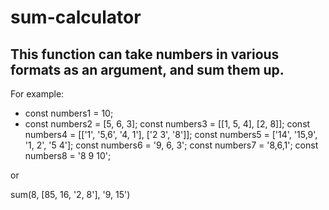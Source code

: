 # sum-calculator

## This function can take numbers in various formats as an argument, and sum them up.

For example:

* const numbers1 = 10;
* const numbers2 = [5, 6, 3];
const numbers3 = [[1, 5, 4], [2, 8]];
const numbers4 = [['1', '5,6', '4, 1'], ['2 3', '8']];
const numbers5 = ['14', '15,9', '1, 2', '5 4'];
const numbers6 = '9, 6, 3';
const numbers7 = '8,6,1';
const numbers8 = '8 9 10';

or

sum(8, [85, 16, '2, 8'], '9, 15')
